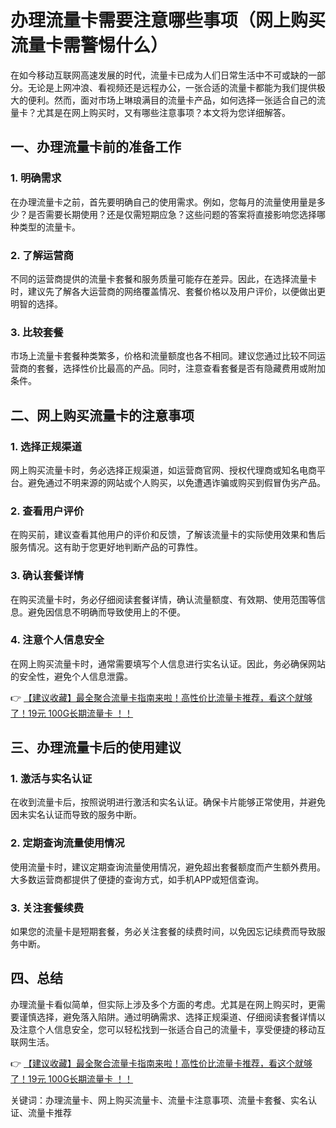 # 办理流量卡需要注意哪些事项（网上购买流量卡需警惕什么）

在如今移动互联网高速发展的时代，流量卡已成为人们日常生活中不可或缺的一部分。无论是上网冲浪、看视频还是远程办公，一张合适的流量卡都能为我们提供极大的便利。然而，面对市场上琳琅满目的流量卡产品，如何选择一张适合自己的流量卡？尤其是在网上购买时，又有哪些注意事项？本文将为您详细解答。

## 一、办理流量卡前的准备工作

### 1. 明确需求
在办理流量卡之前，首先要明确自己的使用需求。例如，您每月的流量使用量是多少？是否需要长期使用？还是仅需短期应急？这些问题的答案将直接影响您选择哪种类型的流量卡。

### 2. 了解运营商
不同的运营商提供的流量卡套餐和服务质量可能存在差异。因此，在选择流量卡时，建议先了解各大运营商的网络覆盖情况、套餐价格以及用户评价，以便做出更明智的选择。

### 3. 比较套餐
市场上流量卡套餐种类繁多，价格和流量额度也各不相同。建议您通过比较不同运营商的套餐，选择性价比最高的产品。同时，注意查看套餐是否有隐藏费用或附加条件。

## 二、网上购买流量卡的注意事项

### 1. 选择正规渠道
网上购买流量卡时，务必选择正规渠道，如运营商官网、授权代理商或知名电商平台。避免通过不明来源的网站或个人购买，以免遭遇诈骗或购买到假冒伪劣产品。

### 2. 查看用户评价
在购买前，建议查看其他用户的评价和反馈，了解该流量卡的实际使用效果和售后服务情况。这有助于您更好地判断产品的可靠性。

### 3. 确认套餐详情
在购买流量卡时，务必仔细阅读套餐详情，确认流量额度、有效期、使用范围等信息。避免因信息不明确而导致使用上的不便。

### 4. 注意个人信息安全
在网上购买流量卡时，通常需要填写个人信息进行实名认证。因此，务必确保网站的安全性，避免个人信息泄露。

👉 [【建议收藏】最全聚合流量卡指南来啦！高性价比流量卡推荐，看这个就够了！19元 100G长期流量卡 ！！](https://bit.ly/Liuliangka)

## 三、办理流量卡后的使用建议

### 1. 激活与实名认证
在收到流量卡后，按照说明进行激活和实名认证。确保卡片能够正常使用，并避免因未实名认证而导致的服务中断。

### 2. 定期查询流量使用情况
使用流量卡时，建议定期查询流量使用情况，避免超出套餐额度而产生额外费用。大多数运营商都提供了便捷的查询方式，如手机APP或短信查询。

### 3. 关注套餐续费
如果您的流量卡是短期套餐，务必关注套餐的续费时间，以免因忘记续费而导致服务中断。

## 四、总结

办理流量卡看似简单，但实际上涉及多个方面的考虑。尤其是在网上购买时，更需要谨慎选择，避免落入陷阱。通过明确需求、选择正规渠道、仔细阅读套餐详情以及注意个人信息安全，您可以轻松找到一张适合自己的流量卡，享受便捷的移动互联网生活。

👉 [【建议收藏】最全聚合流量卡指南来啦！高性价比流量卡推荐，看这个就够了！19元 100G长期流量卡 ！！](https://bit.ly/Liuliangka)

关键词：办理流量卡、网上购买流量卡、流量卡注意事项、流量卡套餐、实名认证、流量卡推荐